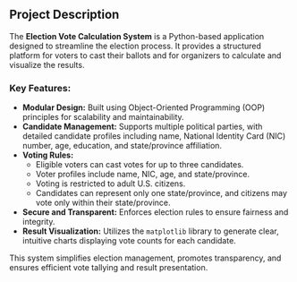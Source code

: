## Project Description

The **Election Vote Calculation System** is a Python-based application designed to streamline the election process. It provides a structured platform for voters to cast their ballots and for organizers to calculate and visualize the results. 

### Key Features:
- **Modular Design:** Built using Object-Oriented Programming (OOP) principles for scalability and maintainability.
- **Candidate Management:** Supports multiple political parties, with detailed candidate profiles including name, National Identity Card (NIC) number, age, education, and state/province affiliation.
- **Voting Rules:** 
  - Eligible voters can cast votes for up to three candidates.
  - Voter profiles include name, NIC, age, and state/province.
  - Voting is restricted to adult U.S. citizens.
  - Candidates can represent only one state/province, and citizens may vote only within their state/province.
- **Secure and Transparent:** Enforces election rules to ensure fairness and integrity.
- **Result Visualization:** Utilizes the `matplotlib` library to generate clear, intuitive charts displaying vote counts for each candidate.

This system simplifies election management, promotes transparency, and ensures efficient vote tallying and result presentation.
